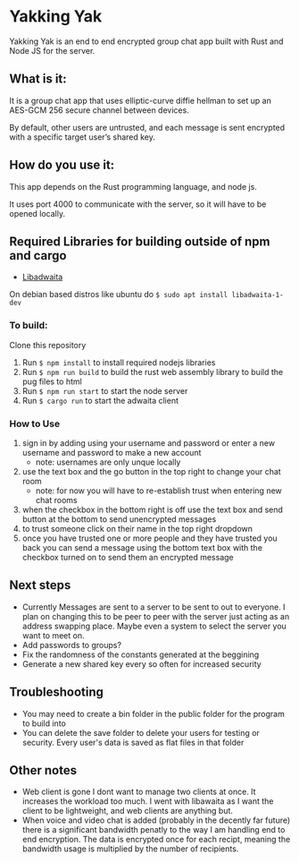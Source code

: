 # Yakking Yak
Yakking Yak is an end to end encrypted group chat app built with Rust and Node JS for the server. 

## What is it:

It is a group chat app that uses elliptic-curve diffie hellman to set up an AES-GCM 256 secure channel between devices. 

By default, other users are untrusted, and each message is sent encrypted with a specific target user’s shared key. 

## How do you use it:

This app depends on the Rust programming language, and node js.

It uses port 4000 to communicate with the server, so it will have to be opened locally.

## Required Libraries for building outside of npm and cargo
- [Libadwaita](https://gtk-rs.org/gtk4-rs/stable/latest/book/libadwaita.html#libadwaita)

On debian based distros like ubuntu do `$ sudo apt install libadwaita-1-dev`

### To build:
  
Clone this repository
1. Run `$ npm install` to install required nodejs libraries
1. Run `$ npm run build` to build the rust web assembly library to build the pug files to html
1. Run `$ npm run start` to start the node server   
1. Run `$ cargo run` to start the adwaita client

### How to Use
1. sign in by adding using your username and password or enter a new username and password to make a new account
    -  note: usernames are only unque locally
1. use the text box and the go button in the top right to change your chat room
    - note: for now you will have to re-establish trust when entering new chat rooms
1. when the checkbox in the bottom right is off use the text box and send button at the bottom to send unencrypted messages
1. to trust someone click on their name in the top right dropdown
1. once you have trusted one or more people and they have trusted you back you can send a message using the bottom text box with the checkbox turned on to send them an encrypted message

## Next steps
- Currently Messages are sent to a server to be sent to out to everyone. I plan on changing this to be peer to peer with the server just acting as an address swapping place. Maybe even a system to select the server you want to meet on.
- Add passwords to groups?
- Fix the randomness of the constants generated at the beggining
- Generate a new shared key every so often for increased security

## Troubleshooting
- You may need to create a bin folder in the public folder for the program to build into
- You can delete the save folder to delete your users for testing or security. Every user's data is saved as flat files in that folder

## Other notes
- Web client is gone I dont want to manage two clients at once. It increases the workload too much. I went with libawaita as I want the client to be lightweight, and web clients are anything but.
- When voice and video chat is added (probably in the decently far future) there is a significant bandwidth penatly to the way I am handling end to end encryption. The data is encrypted once for each recipt, meaning the bandwidth usage is multiplied by the number of recipients.